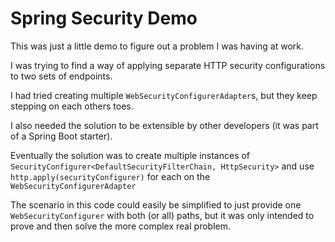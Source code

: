 # Spring Security Demo

This was just a little demo to figure out a problem I was having at work.

I was trying to find a way of applying separate HTTP security configurations to two sets of endpoints.

I had tried creating multiple `WebSecurityConfigurerAdapter`s, but they keep stepping on each others toes.

I also needed the solution to be extensible by other developers (it was part of a Spring Boot starter).


Eventually the solution was to create multiple instances of `SecurityConfigurer<DefaultSecurityFilterChain, HttpSecurity>`
and use `http.apply(securityConfigurer)` for each on the `WebSecurityConfigurerAdapter`


The scenario in this code could easily be simplified to just provide one `WebSecurityConfigurer` with both (or all) paths,
but it was only intended to prove and then solve the more complex real problem.